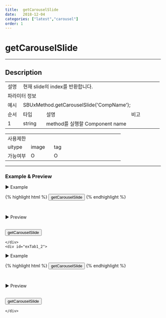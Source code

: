 ```yaml
---
title:  getCarouselSlide
date:   2018-12-04
categories: ["latest","carousel"]
order: 1
---
```


getCarouselSlide
===

---

## Description

<table style="width:100%">
    <colgroup>
        <col width="10%"/>
        <col width="15%"/>
        <col width="55%"/>
        <col width="20%"/>
    </colgroup>
    <tr>
        <td class="tdTitle tdBg">설명</td>
        <td colspan="3">현재 slide의 index를 반환합니다.</td>
    </tr>
    <tr>
        <td class="tdTitle tdCenter tdBg" colspan="4">파라미터 정보</td>
    </tr>
    <tr>
        <td class="tdTitle tdCenter tdBg">예시</td>
        <td colspan="3">SBUxMethod.getCarouselSlide('CompName');</td>
    </tr>
    <tr>
        <td class="tdTitle tdCenter tdBg">순서</td>
        <td class="tdTitle tdCenter tdBg">타입</td>
        <td class="tdTitle tdCenter tdBg">설명</td>
        <td class="tdTitle tdCenter tdBg">비고</td>
    </tr>
    <tr>
        <td class="tdCenter">1</td>
        <td class="tdCenter">string</td>
        <td>method를 실행할 Component name</td>
        <td></td>
    </tr>
</table>
<table style="width:100%">
    <colgroup>
        <col width="20%"/>
        <col width="20%"/>
        <col width="20%"/>
        <col width="20%"/>
        <col width="20%"/>
    </colgroup>
    <tr>
        <td class="tdTitle tdBg tdCenter" colspan="5">사용제한</td>
    </tr>
    <tr>
        <td class="tdTitle tdBg">uitype</td>
        <td class="tdCenter">image</td>
        <td class="tdCenter">tag</td>
        <td></td>
        <td></td>
    </tr>
    <tr>
        <td class="tdTitle tdBg">가능여부</td>
        <td class="tdBlue tdCenter">O</td>
        <td class="tdBlue tdCenter">O</td>
        <td></td>
        <td></td>
    </tr>
</table>

---
### Example & Preview

<sbux-tabs id="exTab1" name="exTab1" uitype="normal" title-target-id-array="exTab1_1^exTab1_2" title-text-array="image^tag">
</sbux-tabs>
<div class="tab-content">
    <div id="exTab1_1">

▶ Example

{% highlight html %}
<input type="button" value="getCarouselSlide" onclick="alert(SBUxMethod.getCarouselSlide('sbTagNm1'));">
<sbux-carousel id="sbIdx1" name="sbTagNm1" uitype="image">
   <content-item image-src="./../img/image1.jpg"></content-item>
   <content-item image-src="./../img/image2.jpg"></content-item>
   <content-item image-src="./../img/image3.jpg"></content-item>
</sbux-carousel>
{% endhighlight %}

<br>

▶ Preview

<br>
<input type="button" value="getCarouselSlide" onclick="alert(SBUxMethod.getCarouselSlide('sbTagNm1'));">
<sbux-carousel id="sbIdx1" name="sbTagNm1" uitype="image">
   <content-item image-src="./../img/image1.jpg"></content-item>
   <content-item image-src="./../img/image2.jpg"></content-item>
   <content-item image-src="./../img/image3.jpg"></content-item>
</sbux-carousel>

    </div>
    <div id="exTab1_2">

▶ Example

{% highlight html %}
<input type="button" value="getCarouselSlide" onclick="alert(SBUxMethod.getCarouselSlide('sbTagNm2'));">
<sbux-carousel id="sbIdx2" name="sbTagNm2" uitype="tag">
    <content-item><sbux-input id="couinput" name="couinput" uitype="text"></sbux-input></content-item>
    <content-item><sbux-datepicker id="coupicker" name="coupicker" uitype="inline"></sbux-datepicker></content-item>
    <content-item><sbux-button id="coubutton" name="coubutton" uitype="normal" text="버튼"></sbux-button></content-item>
</sbux-carousel>
{% endhighlight %}

<br>

▶ Preview

<br>
<input type="button" value="getCarouselSlide" onclick="alert(SBUxMethod.getCarouselSlide('sbTagNm2'));">
<sbux-carousel id="sbIdx2" name="sbTagNm2" uitype="tag">
    <content-item><sbux-input id="couinput" name="couinput" uitype="text"></sbux-input></content-item>
    <content-item><sbux-datepicker id="coupicker" name="coupicker" uitype="inline"></sbux-datepicker></content-item>
    <content-item><sbux-button id="coubutton" name="coubutton" uitype="normal" text="버튼"></sbux-button></content-item>
</sbux-carousel>

    </div>
</div>